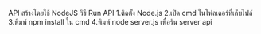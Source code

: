 API สร้างโดยใช้ NodeJS
วิธี Run API
1.ติดตั้ง Node.js
2.เปิด cmd ในโฟลเดอร์ที่เก็บไฟล์
3.พิมพ์ npm install ใน cmd
4.พิมพ์ node server.js เพื่อรัน server api
